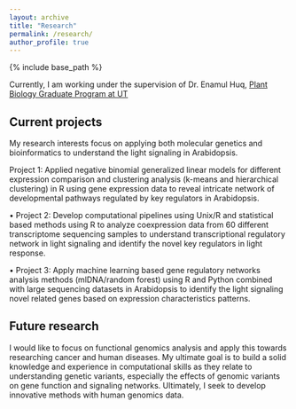 ```yaml
---
layout: archive
title: "Research"
permalink: /research/
author_profile: true
---
```


{% include base_path %}

Currently, I am working under the supervision of Dr. Enamul Huq, [Plant Biology Graduate Program at UT](https://sites.cns.utexas.edu/huq/home)

## Current projects

My research interests focus on applying both molecular genetics and bioinformatics to understand the light signaling in Arabidopsis.

Project 1: Applied negative binomial generalized linear models for different expression comparison and
clustering analysis (k-means and hierarchical clustering) in R using gene expression data to reveal intricate
network of developmental pathways regulated by key regulators in Arabidopsis.

• Project 2: Develop computational pipelines using Unix/R and statistical based methods using R to analyze coexpression data from 60 different transcriptome sequencing samples to understand transcriptional regulatory network in light signaling and identify the novel key regulators in light response.

• Project 3: Apply machine learning based gene regulatory networks analysis methods (mlDNA/random forest)
using R and Python combined with large sequencing datasets in Arabidopsis to identify the light signaling novel
related genes based on expression characteristics patterns.

## Future research 

I would like to focus on functional genomics analysis and apply this towards researching cancer and human diseases. 
My ultimate goal is to build a solid knowledge and experience in computational skills as they relate to understanding genetic variants, especially the effects of genomic variants on gene function and signaling networks. 
Ultimately, I seek to develop innovative methods with human genomics data. 
